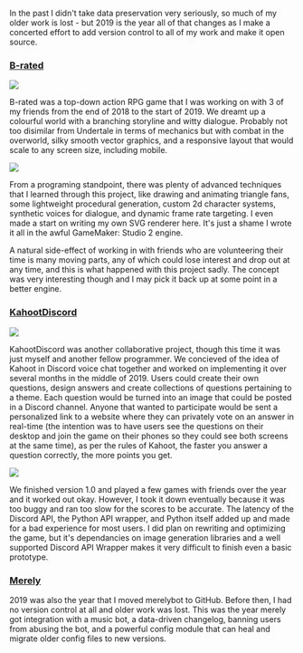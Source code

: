 In the past I didn't take data preservation very seriously, so much of my older work is lost - but 2019 is the year all of that changes as I make a concerted effort to add version control to all of my work and make it open source.

### [B-rated](https://github.com/yiays/b-rated)

![](https://cdn.yiays.com/blog/b-rated-title.webp)

B-rated was a top-down action RPG game that I was working on with 3 of my friends from the end of 2018 to the start of 2019. We dreamt up a colourful world with a branching storyline and witty dialogue. Probably not too disimilar from Undertale in terms of mechanics but with combat in the overworld, silky smooth vector graphics, and a responsive layout that would scale to any screen size, including mobile.

![](https://cdn.yiays.com/blog/b-rated-dialogue.webp)

From a programing standpoint, there was plenty of advanced techniques that I learned through this project, like drawing and animating triangle fans, some lightweight procedural generation, custom 2d character systems, synthetic voices for dialogue, and dynamic frame rate targeting. I even made a start on writing my own SVG renderer here. It's just a shame I wrote it all in the awful GameMaker: Studio 2 engine.

A natural side-effect of working in with friends who are volunteering their time is many moving parts, any of which could lose interest and drop out at any time, and this is what happened with this project sadly. The concept was very interesting though and I may pick it back up at some point in a better engine.

### [KahootDiscord](https://github.com/yiays/noncopyrightedinternetquizgamename)

![](https://cdn.yiays.com/blog/kahoot-discord.webp)

KahootDiscord was another collaborative project, though this time it was just myself and another fellow programmer. We concieved of the idea of Kahoot in Discord voice chat together and worked on implementing it over several months in the middle of 2019. Users could create their own questions, design answers and create collections of questions pertaining to a theme. Each question would be turned into an image that could be posted in a Discord channel. Anyone that wanted to participate would be sent a personalized link to a website where they can privately vote on an answer in real-time (the intention was to have users see the questions on their desktop and join the game on their phones so they could see both screens at the same time), as per the rules of Kahoot, the faster you answer a question correctly, the more points you get.

![](https://cdn.yiays.com/blog/kahoot-browser.webp)

We finished version 1.0 and played a few games with friends over the year and it worked out okay. However, I took it down eventually because it was too buggy and ran too slow for the scores to be accurate. The latency of the Discord API, the Python API wrapper, and Python itself added up and made for a bad experience for most users. I did plan on rewriting and optimizing the game, but it's dependancies on image generation libraries and a well supported Discord API Wrapper makes it very difficult to finish even a basic prototype.

### [Merely](https://github.com/yiays/merely/)

2019 was also the year that I moved merelybot to GitHub. Before then, I had no version control at all and older work was lost. This was the year merely got integration with a music bot, a data-driven changelog, banning users from abusing the bot, and a powerful config module that can heal and migrate older config files to new versions.